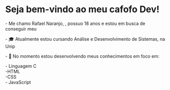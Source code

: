 <head>
<tittle><h1><Saudações!> Seja bem-vindo ao meu cafofo Dev!</h1></tittle>
<link rel="stylesheet" href="https://cdn.jsdelivr.net/gh/devicons/devicon@v2.15.1/devicon.min.css">
<link rel="stylesheet" href="https://cdn.jsdelivr.net/gh/devicons/devicon@v2.15.1/devicon.min.css">
<link rel="stylesheet" href="https://cdn.jsdelivr.net/gh/devicons/devicon@v2.15.1/devicon.min.css">
<link rel="stylesheet" href="https://cdn.jsdelivr.net/gh/devicons/devicon@v2.15.1/devicon.min.css">

</head>
<body>
<p>- Me chamo Rafael Naranjo, , possuo 18 anos e estou em busca de conseguir meu
<p>- 🎓  Atualmente estou cursando Análise e Desenvolvimento de Sistemas, na Unip<p>
<p>- 🌱 No momento estou desenvolvendo meus conhecimentos em foco em: <p>

<i class="devicon-c-plain"></i> - Linguagem C <br>
<i class="devicon-html5-plain"></i> -HTML <br>
<i class="devicon-css3-plain"></i> -CSS <br>
<i class="devicon-javascript-plain"></i> - JavaScript <br>
</body>
